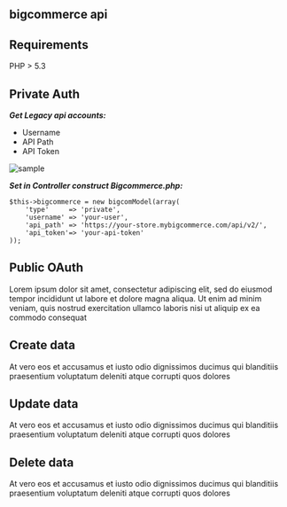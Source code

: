 ## bigcommerce api ##


Requirements
------------
PHP > 5.3

Private Auth
------------
***Get Legacy api accounts:***
-  Username
-  API Path
-  API Token

![sample](http://i.imgur.com/NJHVJIg.jpg)

***Set in Controller construct Bigcommerce.php:***
```
$this->bigcommerce = new bigcomModel(array(
    'type'     => 'private',
    'username' => 'your-user',
    'api_path' => 'https://your-store.mybigcommerce.com/api/v2/',
    'api_token'=> 'your-api-token'
));
```

Public OAuth
-----------
Lorem ipsum dolor sit amet, consectetur adipiscing elit, sed do eiusmod tempor incididunt ut labore et dolore magna aliqua. Ut enim ad minim veniam, quis nostrud exercitation ullamco laboris nisi ut aliquip ex ea commodo consequat

Create data
-----------
At vero eos et accusamus et iusto odio dignissimos ducimus qui blanditiis praesentium voluptatum deleniti atque corrupti quos dolores

Update data
-----------
At vero eos et accusamus et iusto odio dignissimos ducimus qui blanditiis praesentium voluptatum deleniti atque corrupti quos dolores

Delete data
-----------
At vero eos et accusamus et iusto odio dignissimos ducimus qui blanditiis praesentium voluptatum deleniti atque corrupti quos dolores
